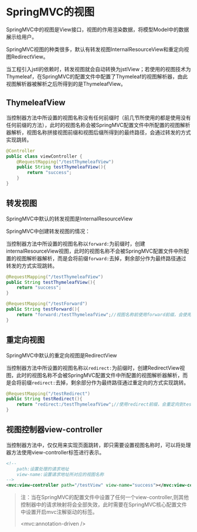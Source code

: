 # SpringMVC的视图

SpringMVC中的视图是View接口，视图的作用渲染数据，将模型Model中的数据展示给用户。

SpringMVC视图的种类很多，默认有转发视图InternalResourceView和重定向视图RedirectView。

当工程引入jstl的依赖时，转发视图就会自动转换为jstlView；若使用的视图技术为Thymeleaf，在SpringMVC的配置文件中配置了Thymeleaf的视图解析器，由此视图解析器被解析之后所得到的是ThymeleafView。

## ThymeleafView

当控制器方法中所设置的视图名称没有任何前缀时（前几节所使用的都是使用没有任何前缀的方法），此时的视图名称会被SpringMVC配置文件中所配置的视图解析器解析，视图名称拼接视图前缀和视图后缀所得到的最终路径，会通过转发的方式实现跳转。

```java
@Controller
public class viewController {
    @RequestMapping("/testThymeleafView")
    public String testThymeleafView(){
        return "success";
    }
}
```

## 转发视图

SpringMVC中默认的转发视图是InternalResourceView

SpringMVC中创建转发视图的情况：

当控制器方法中所设置的视图名称以`forward:`为前缀时，创建internalResourceView视图，此时的视图名称不会被SpringMVC配置文件中所配置的视图解析器解析，而是会将前缀`forward:`去掉，剩余部分作为最终路径通过转发的方式实现跳转。

```java
@RequestMapping("/testThymeleafView")
public String testThymeleafView(){
    return "success";
}

@RequestMapping("/testForward")
public String testForward(){
    return "forward:/testThymeleafView";//视图名称前使用forward前缀，会使用转发视图InternalResourceView转发到testThymeleafView对应的方法中
}
```

## 重定向视图

SpringMVC中默认的重定向视图是RedirectView

当控制器方法中所设置的视图名称以`redirect:`为前缀时，创建RedirectView视图，此时的视图名称不会被SpringMVC配置文件中所配置的视图解析器解析，而是会将前缀`redirect:`去掉，剩余部分作为最终路径通过重定向的方式实现跳转。

```java
@RequestMapping("/testRedirect")
public String testRedirect(){
    return "redirect:/testThymeleafView";//使用redirect前缀，会重定向到testThymeleafView请求
}
```

## 视图控制器view-controller

当控制器方法中，仅仅用来实现页面跳转，即只需要设置视图名称时，可以将处理器方法使用view-controller标签进行表示。

```xml
<!--
	path:设置处理的请求地址
	view-name:设置请求地址所对应的视图名称
-->
<mvc:view-controller path="/testView" view-name="success"></mvc:view-controller>
```

> 注：当在SpringMVC的配置文件中设置了任何一个view-controller,则其他控制器中的请求映射将会全部失效，此时需要在SpringMVC核心配置文件中设置开启mvc注解驱动的标签。
>
> <mvc:annotation-driven />